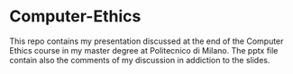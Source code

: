 # Computer-Ethics
This repo contains my presentation discussed at the end of the Computer Ethics course in my master degree at Politecnico di Milano. The pptx file contain also the comments of my discussion in addiction to the slides.
